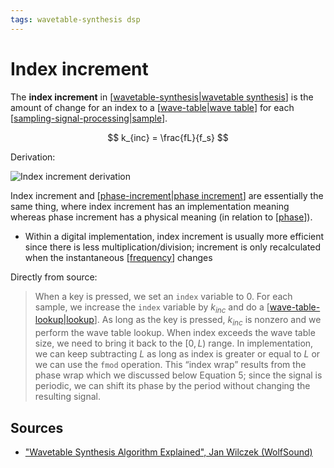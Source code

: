 ```yaml
---
tags: wavetable-synthesis dsp
---
```


# Index increment

The **index increment** in [[wavetable-synthesis|wavetable synthesis]] is the amount of change for an index to a [[wave-table|wave table]] for each [[sampling-signal-processing|sample]].

$$
k_{inc} = \frac{fL}{f_s}
$$

Derivation:

![Index increment derivation](../public/attachments/index-increment-derivation.png)

Index increment and [[phase-increment|phase increment]] are essentially the same thing, where index increment has an implementation meaning whereas phase increment has a physical meaning (in relation to [[phase]]).

- Within a digital implementation, index increment is usually more efficient since there is less multiplication/division; increment is only recalculated when the instantaneous [[frequency]] changes

Directly from source:

> When a key is pressed, we set an `index` variable to 0. For each sample, we increase the `index` variable by $k_{inc}$ and do a [[wave-table-lookup|lookup]]. As long as the key is pressed, $k_{inc}$ is nonzero and we perform the wave table lookup.
> When index exceeds the wave table size, we need to bring it back to the $[0,L)$ range. In implementation, we can keep subtracting $L$ as long as index is greater or equal to $L$ or we can use the `fmod` operation. This “index wrap” results from the phase wrap which we discussed below Equation 5; since the signal is periodic, we can shift its phase by the period without changing the resulting signal.

## Sources

- ["Wavetable Synthesis Algorithm Explained", Jan Wilczek (WolfSound)](https://www.thewolfsound.com/sound-synthesis/wavetable-synthesis-algorithm/)

[//begin]: # "Autogenerated link references for markdown compatibility"
[wavetable-synthesis|wavetable synthesis]: wavetable-synthesis "Wavetable Synthesis"
[wave-table|wave table]: wave-table "Wave Table"
[sampling-signal-processing|sample]: sampling-signal-processing "Sampling (Signal Processing)"
[phase-increment|phase increment]: phase-increment "Phase increment"
[phase]: phase "Phase"
[frequency]: frequency "Frequency"
[wave-table-lookup|lookup]: wave-table-lookup "Wave table lookup"
[//end]: # "Autogenerated link references"
